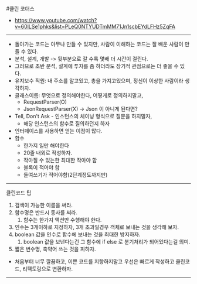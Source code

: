 #클린 코더스
- https://www.youtube.com/watch?v=60lLSe1phks&list=PLeQ0NTYUDTmMM71Jn1scbEYdLFHz5ZqFA


---
- 돌아가는 코드는 아무나 만들 수 있지만, 사람이 이해하는 코드는 잘 배운 사람이 만들 수 있다.
- 분석, 설계, 개발 -> 뒷부분으로 갈 수록 몇배 더 시간이 걸린다.
- 그러므로 초반 분석, 설계에 투자를 좀 하더라도 장기적 관점으로는 더 좋을 수 있다.
- 유지보수 직원: 내 주소를 알고있고, 총을 가지고있으며, 정신이 이상한 사람이라 생각하자.
- 클래스이름: 무엇으로 정의해야한다, 어떻게로 정의하지말고,
  - RequestParser(O)
  - JsonRequestParser(X) -> Json 이 아니게 된다면?
- Tell, Don't Ask - 인스턴스의 체이닝 형식으로 질문을 하지말자,
  - 해당 인스턴스의 함수로 질의하던지 하자
- 인터페이스를 사용하면 얻는 이점이 많다.
- 함수
  - 한가지 일만 해야한다
  - 20줄 내외로 작성하자.
  - 작아질 수 있는한 최대한 작아야 함
  - 블록이 적어야 함
  - 들여쓰기가 적어야함(2단계정도까지만)


---
클린코드 팁
1. 검색이 가능한 이름을 써라.
2. 함수명은 반드시 동사를 써라.
   1. 함수는 한가지 액션만 수행해야 한다.
3. 인수는 3개이하로 지정하자, 3개 초과일경우 객체로 보내는 것을 생각해 보자.
4. boolean 값을 인수로 함수에 보내는 것을 최대한 방지하자.
   1. boolean 값을 보낸다는건 그 함수에 if else 로 분기처리가 되어있다는걸 의미.
5. 짧은 변수명, 축약어 쓰는 것을 피하자.

- 처음부터 너무 깔끔하고, 이쁜 코드를 지향하지말고 우선은 빠르게 작성하고 클린코드, 리팩토링으로 변환하자.

---
